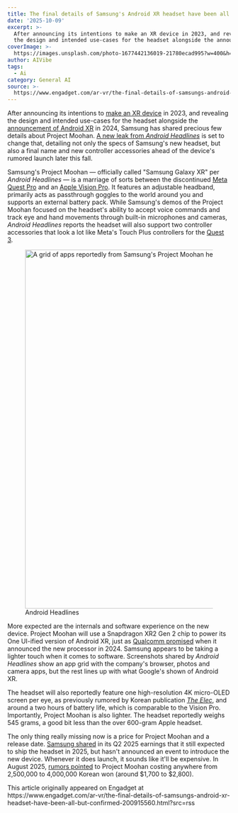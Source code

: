 ```yaml
---
title: The final details of Samsung's Android XR headset have been all but confirmed
date: '2025-10-09'
excerpt: >-
  After announcing its intentions to make an XR device in 2023, and revealing
  the design and intended use-cases for the headset alongside the announceme...
coverImage: >-
  https://images.unsplash.com/photo-1677442136019-21780ecad995?w=400&h=200&fit=crop&auto=format
author: AIVibe
tags:
  - Ai
category: General AI
source: >-
  https://www.engadget.com/ar-vr/the-final-details-of-samsungs-android-xr-headset-have-been-all-but-confirmed-200915560.html?src=rss
---
```

<p>After announcing its intentions to <a data-i13n="elm:context_link;elmt:doNotAffiliate;cpos:1;pos:1" class="no-affiliate-link" href="https://www.engadget.com/samsung-extended-reality-xr-vr-ar-devices-181919030.html">make an XR device</a> in 2023, and revealing the design and intended use-cases for the headset alongside the <a data-i13n="elm:context_link;elmt:doNotAffiliate;cpos:2;pos:1" class="no-affiliate-link" href="https://www.engadget.com/ar-vr/google-lays-out-its-vision-for-an-android-xr-ecosystem-160001103.html">announcement of Android XR</a> in 2024, Samsung has shared precious few details about Project Moohan. <a data-i13n="elm:context_link;elmt:doNotAffiliate;cpos:3;pos:1" class="no-affiliate-link" href="https://www.androidheadlines.com/samsung-galaxy-xr?ref=uploadvr.com">A new leak from <em>Android Headlines</em></a> is set to change that, detailing not only the specs of Samsung&#39;s new headset, but also a final name and new controller accessories ahead of the device&#39;s rumored launch later this fall.</p>
<p>Samsung&#39;s Project Moohan — officially called &quot;Samsung Galaxy XR&quot; per <em>Android Headlines</em> — is a marriage of sorts between the discontinued <a data-i13n="elm:context_link;elmt:doNotAffiliate;cpos:4;pos:1" class="no-affiliate-link" href="https://www.engadget.com/meta-quest-pro-review-a-next-gen-headset-for-the-vr-faithful-specs-price-130045313-130045431.html">Meta Quest Pro</a> and an <a data-i13n="elm:context_link;elmt:doNotAffiliate;cpos:5;pos:1" class="no-affiliate-link" href="https://www.engadget.com/apple-vision-pro-review-beta-testing-the-future-201430272.html">Apple Vision Pro</a>. It features an adjustable headband, primarily acts as passthrough goggles to the world around you and supports an external battery pack. While Samsung&#39;s demos of the Project Moohan focused on the headset&#39;s ability to accept voice commands and track eye and hand movements through built-in microphones and cameras, <em>Android Headlines</em> reports the headset will also support two controller accessories that look a lot like Meta&#39;s Touch Plus controllers for the <a data-i13n="elm:context_link;elmt:doNotAffiliate;cpos:6;pos:1" class="no-affiliate-link" href="https://www.engadget.com/meta-quest-3-review-mixed-reality-vr-150009788.html">Quest 3</a>.</p>
<span id="end-legacy-contents"></span><figure><img src="https://s.yimg.com/os/creatr-uploaded-images/2025-10/8788ae50-a54a-11f0-ace1-f76511fe4f55" data-crop-orig-src="https://s.yimg.com/os/creatr-uploaded-images/2025-10/8788ae50-a54a-11f0-ace1-f76511fe4f55" style="height:810px;width:1920px;" alt="A grid of apps reportedly from Samsung&#39;s Project Moohan headset." data-uuid="a91f82ba-4e8d-3f51-af1b-4d7db5360202"><figcaption></figcaption><div class="photo-credit">Android Headlines</div></figure>
<p>More expected are the internals and software experience on the new device. Project Moohan will use a Snapdragon XR2 Gen 2 chip to power its One UI-ified version of Android XR, just as <a data-i13n="elm:context_link;elmt:doNotAffiliate;cpos:7;pos:1" class="no-affiliate-link" href="https://www.qualcomm.com/news/releases/2024/01/qualcomm-accelerates-new-wave-of-mixed-reality-experiences-with-">Qualcomm promised</a> when it announced the new processor in 2024. Samsung appears to be taking a lighter touch when it comes to software. Screenshots shared by <em>Android Headlines</em> show an app grid with the company&#39;s browser, photos and camera apps, but the rest lines up with what Google&#39;s shown of Android XR.&nbsp;</p>
<p>The headset will also reportedly feature one high-resolution 4K micro-OLED screen per eye, as previously rumored by Korean publication <a data-i13n="elm:context_link;elmt:doNotAffiliate;cpos:8;pos:1" class="no-affiliate-link" href="https://www.thelec.kr/news/articleView.html?idxno=37451"><em>The Elec</em></a>, and around a two hours of battery life, which is comparable to the Vision Pro. Importantly, Project Moohan is also lighter. The headset reportedly weighs 545 grams, a good bit less than the over 600-gram Apple headset.</p>
<p>The only thing really missing now is a price for Project Moohan and a release date. <a data-i13n="elm:context_link;elmt:doNotAffiliate;cpos:9;pos:1" class="no-affiliate-link" href="https://www.forbes.com/sites/andrewwilliams/2025/05/02/samsung-project-moohan-xr-headsets-2025-release-date-confirmed/">Samsung shared</a> in its Q2 2025 earnings that it still expected to ship the headset in 2025, but hasn&#39;t announced an event to introduce the new device. Whenever it does launch, it sounds like it&#39;ll be expensive. In August 2025, <a data-i13n="elm:context_link;elmt:doNotAffiliate;cpos:10;pos:1" class="no-affiliate-link" href="https://www.gsmarena.com/samsung_project_moohan_xr_launch_date_price_availability_surface-news-69223.php">rumors pointed</a> to Project Moohan costing anywhere from 2,500,000 to 4,000,000 Korean won (around $1,700 to $2,800).</p>This article originally appeared on Engadget at https://www.engadget.com/ar-vr/the-final-details-of-samsungs-android-xr-headset-have-been-all-but-confirmed-200915560.html?src=rss
